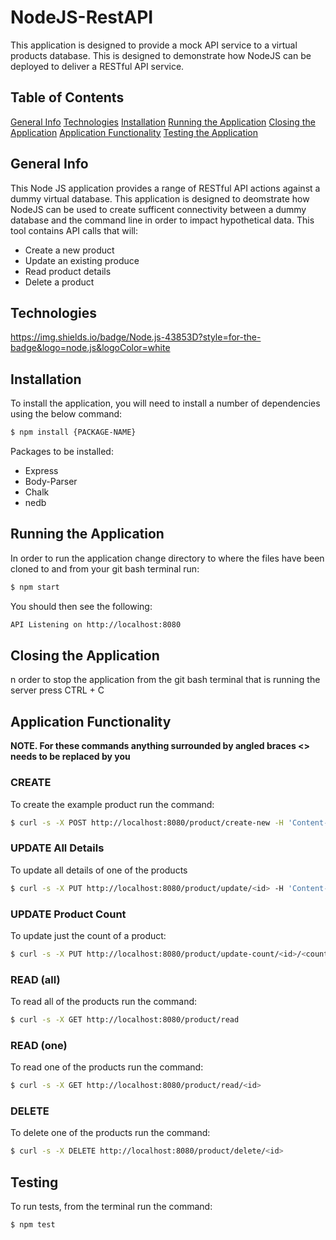 # NodeJS-RestAPI
This application is designed to provide a mock API service to a virtual products database. This is designed to demonstrate how NodeJS can be deployed to deliver a RESTful API service.

## Table of Contents
[General Info](#general-info)
[Technologies](#technologies)
[Installation](#installation)
[Running the Application](#running-the-application)
[Closing the Application](#closing-the-application)
[Application Functionality](#application-functionality)
[Testing the Application](#testing-the-application)

## General Info
This Node JS application provides a range of RESTful API actions against a dummy virtual database. This application is designed to deomstrate how NodeJS can be used to create sufficent connectivity between a dummy database and the command line in order to impact hypothetical data.
This tool contains API calls that will:
* Create a new product
* Update an existing produce
* Read product details
* Delete a product

## Technologies
https://img.shields.io/badge/Node.js-43853D?style=for-the-badge&logo=node.js&logoColor=white

## Installation
To install the application, you will need to install a number of dependencies using the below command:
~~~ bash
$ npm install {PACKAGE-NAME}
~~~

Packages to be installed:
* Express
* Body-Parser
* Chalk
* nedb

## Running the Application
In order to run the application change directory to where the files have been cloned to and from your git bash terminal run:
~~~ bash
$ npm start
~~~

You should then see the following:
~~~ bash
API Listening on http://localhost:8080
~~~

## Closing the Application
n order to stop the application from the git bash terminal that is running the server press CTRL + C

## Application Functionality
**NOTE. For these commands anything surrounded by angled braces <> needs to be replaced by you**

### CREATE

To create the example product run the command:

~~~ bash
$ curl -s -X POST http://localhost:8080/product/create-new -H 'Content-type:application/json' -d '{"name":"example product", "description":"this is an example", "price":9.99, "count" : 1}'
~~~

### UPDATE All Details

To update all details of one of the products

~~~ bash
$ curl -s -X PUT http://localhost:8080/product/update/<id> -H 'Content-type:application/json'  -d '{"name":"updated product", "description":"its brand new", "price":99.99, "count": 55}'
~~~

### UPDATE Product Count

To update just the count of a product:

~~~ bash
$ curl -s -X PUT http://localhost:8080/product/update-count/<id>/<count> -H 'Content-type:application/json'
~~~

### READ (all)

To read all of the products run the command:

~~~ bash
$ curl -s -X GET http://localhost:8080/product/read
~~~

### READ (one)

To read one of the products run the command:

~~~ bash
$ curl -s -X GET http://localhost:8080/product/read/<id>
~~~

### DELETE

To delete one of the products run the command:

~~~ bash
$ curl -s -X DELETE http://localhost:8080/product/delete/<id>
~~~

## Testing

To run tests, from the terminal run the command:

~~~ bash
$ npm test
~~~
